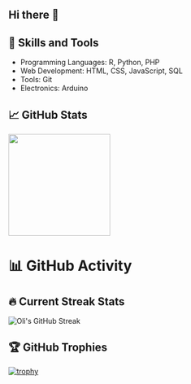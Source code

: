## Hi there 👋


## 🚀 Skills and Tools
- Programming Languages: R, Python, PHP
- Web Development: HTML, CSS, JavaScript, SQL
- Tools: Git
- Electronics: Arduino
<!--- Currently learning: -->

<!--- ## 💻 Projects -->



## 📈 GitHub Stats

<a href="https://github.com/anuraghazra/convoychat">
  <img height=200 align="center" src="https://github-readme-stats.vercel.app/api/top-langs?username=oli208&layout=compact&theme=radical&langs_count=8&card_width=320" />
</a>


# 📊 GitHub Activity

## 🔥 Current Streak Stats

![Oli's GitHub Streak](https://streak-stats.demolab.com/?user=oli208&theme=radical)

## 🏆 GitHub Trophies

[![trophy](https://github-profile-trophy.vercel.app/?username=oli208&theme=onedark)](https://github.com/ryo-ma/github-profile-trophy)



<!--
**oli208/oli208** is a ✨ _special_ ✨ repository because its `README.md` (this file) appears on your GitHub profile.

Here are some ideas to get you started:

- 🔭 I’m currently working on ...
- 🌱 I’m currently learning ...
- 👯 I’m looking to collaborate on ...
- 🤔 I’m looking for help with ...
- 💬 Ask me about ...
- 📫 How to reach me: ...
- 😄 Pronouns: ...
- ⚡ Fun fact: ...
-->
